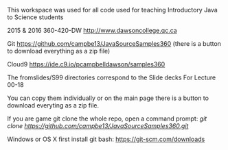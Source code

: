 This workspace was used for all code used for
teaching Introductory Java to Science students

2015 & 2016  360-420-DW 
http://www.dawsoncollege.qc.ca

Git https://github.com/campbe13/JavaSourceSamples360
(there is a button to download everything as a zip file)

Cloud9 https://ide.c9.io/pcampbelldawson/samples360

The fromslides/S99 directories correspond to 
the Slide decks  For Lecture 00-18

You can copy them individually or on the main page there
is a button to download everyting as a zip file.

If you are game git clone the whole repo, open a command prompt:
*git clone https://github.com/campbe13/JavaSourceSamples360.git*

Windows or OS X first install git bash: https://git-scm.com/downloads